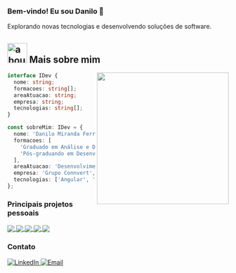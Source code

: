 ### Bem-vindo! Eu sou Danilo 👋

Explorando novas tecnologias e desenvolvendo soluções de software.

## <img width="45" alt="about" src="https://raw.github.com/elizarov/elizarov/master/about.png"> Mais sobre mim

<img align="right" width="300" src="https://i2.wp.com/allhtaccess.info/wp-content/uploads/2018/03/programming.gif?fit=1281%2C716&ssl=1" />

```ts
interface IDev {
  nome: string;
  formacoes: string[];
  areaAtuacao: string;
  empresa: string;
  tecnologias: string[];
}

const sobreMim: IDev = {
  nome: 'Danilo Miranda Ferreira', 
  formacoes: [
    'Graduado em Análise e Desenvolvimento de Sistemas',
    'Pós-graduando em Desenvolvimento Full Stack',
  ],
  areaAtuacao: 'Desenvolvimento Front-end',
  empresa: 'Grupo Connvert',
  tecnologias: ['Angular', 'RxJS', 'TypeScript', 'SCSS', 'Git'],
};
```

### **Principais projetos pessoais**

<a href="https://github.com/TechFring/ng-movies">
  <img align="center" src="https://github-readme-stats.vercel.app/api/pin/?username=TechFring&repo=ng-movies&theme=dracula"/>
</a>

<a href="https://github.com/TechFring/ng-decbase">
  <img align="center" src="https://github-readme-stats.vercel.app/api/pin/?username=TechFring&repo=ng-decbase&theme=dracula"/>
</a>

<a href="https://github.com/TechFring/furnishop">
  <img align="center" src="https://github-readme-stats.vercel.app/api/pin/?username=TechFring&repo=furnishop&theme=dracula"/>
</a>

<a href="https://github.com/TechFring/ng-tech-boggler">
  <img align="center" src="https://github-readme-stats.vercel.app/api/pin/?username=TechFring&repo=ng-tech-boggler&theme=dracula"/>
</a>

<a href="https://github.com/TechFring/simple-online-store">
  <img align="center" src="https://github-readme-stats.vercel.app/api/pin/?username=TechFring&repo=simple-online-store&theme=dracula"/>
</a>

### **Contato**

<a href="https://www.linkedin.com/in/danilo-miranda-877851135/">
  <img alt="LinkedIn" src="https://img.shields.io/badge/LinkedIn-Danilo%20Miranda-blue?style=flat-square&logo=linkedin">
 </a>

<a href="mailto:danilo030920@gmail.com">
  <img alt="Email" src="https://img.shields.io/badge/Email-danilo030920@gmail.com-blue?style=flat-square&logo=gmail">
</a>

